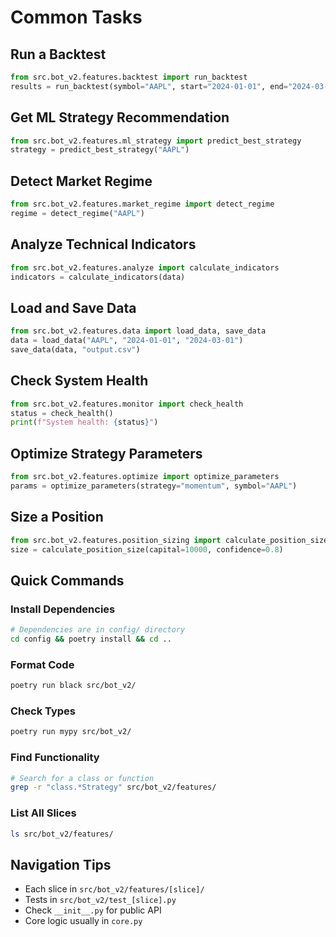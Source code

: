# Common Tasks

## Run a Backtest
```python
from src.bot_v2.features.backtest import run_backtest
results = run_backtest(symbol="AAPL", start="2024-01-01", end="2024-03-01")
```

## Get ML Strategy Recommendation
```python
from src.bot_v2.features.ml_strategy import predict_best_strategy
strategy = predict_best_strategy("AAPL")
```

## Detect Market Regime
```python
from src.bot_v2.features.market_regime import detect_regime
regime = detect_regime("AAPL")
```

## Analyze Technical Indicators
```python
from src.bot_v2.features.analyze import calculate_indicators
indicators = calculate_indicators(data)
```

## Load and Save Data
```python
from src.bot_v2.features.data import load_data, save_data
data = load_data("AAPL", "2024-01-01", "2024-03-01")
save_data(data, "output.csv")
```

## Check System Health
```python
from src.bot_v2.features.monitor import check_health
status = check_health()
print(f"System health: {status}")
```

## Optimize Strategy Parameters
```python
from src.bot_v2.features.optimize import optimize_parameters
params = optimize_parameters(strategy="momentum", symbol="AAPL")
```

## Size a Position
```python
from src.bot_v2.features.position_sizing import calculate_position_size
size = calculate_position_size(capital=10000, confidence=0.8)
```

## Quick Commands

### Install Dependencies
```bash
# Dependencies are in config/ directory
cd config && poetry install && cd ..
```

### Format Code
```bash
poetry run black src/bot_v2/
```

### Check Types
```bash
poetry run mypy src/bot_v2/
```

### Find Functionality
```bash
# Search for a class or function
grep -r "class.*Strategy" src/bot_v2/features/
```

### List All Slices
```bash
ls src/bot_v2/features/
```

## Navigation Tips

- Each slice in `src/bot_v2/features/[slice]/`
- Tests in `src/bot_v2/test_[slice].py`
- Check `__init__.py` for public API
- Core logic usually in `core.py`